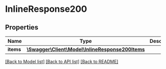 # InlineResponse200

## Properties
Name | Type | Description | Notes
------------ | ------------- | ------------- | -------------
**items** | [**\Swagger\Client\Model\InlineResponse200Items**](InlineResponse200Items.md) |  | [optional] 

[[Back to Model list]](../README.md#documentation-for-models) [[Back to API list]](../README.md#documentation-for-api-endpoints) [[Back to README]](../README.md)



